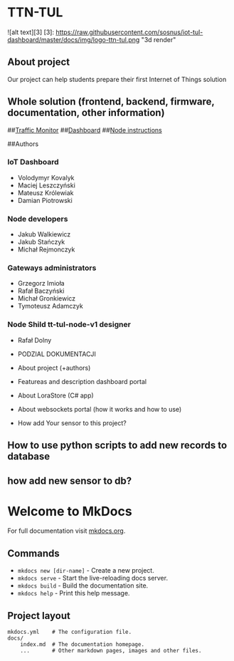 ﻿# TTN-TUL <Name>
![alt text][3]
[3]: https://raw.githubusercontent.com/sosnus/iot-tul-dashboard/master/docs/img/logo-ttn-tul.png "3d render"
## About project
Our project can help students prepare their first Internet of Things solution



## Whole solution (frontend, backend, firmware, documentation, other information)


##[Traffic Monitor](https://lora-websocket.azurewebsites.net/)
##[Dashboard](https://sosnus.github.io/iot-tul/Charts.html)
##[Node instructions](./Node/manual.md)
<!-- ## Node instructions
## Dashboard
## Traffic Monitor
Lorem ipsum dolor sit amet. -->

<!-- [Click me](http://www.google.com){: .btn}
<button name="button">Click me</button> -->
<!-- <button name="button" onclick="https://sosnus.github.io/iot-tul/Charts.html">Go to Dashboard</button>
<button name="button" onclick="http://www.google.com">Click me</button> -->
##Authors

### IoT Dashboard
* Volodymyr Kovalyk
* Maciej Leszczyński
* Mateusz Królewiak
* Damian Piotrowski

### Node developers
* Jakub Walkiewicz
* Jakub Stańczyk
* Michał Rejmonczyk

### Gateways administrators
* Grzegorz Imioła
* Rafał Baczyński
* Michał Gronkiewicz
* Tymoteusz Adamczyk

### Node Shild tt-tul-node-v1 designer
* Rafał Dolny




* PODZIAL DOKUMENTACJI
* About project (+authors)
* Featureas and description dashboard portal
* About LoraStore (C# app)
* About websockets portal (how it works and how to use)
* How add Your sensor to this project?

## How to use python scripts to add new records to database

## how add new sensor to db?


# Welcome to MkDocs

For full documentation visit [mkdocs.org](https://mkdocs.org).

## Commands

* `mkdocs new [dir-name]` - Create a new project.
* `mkdocs serve` - Start the live-reloading docs server.
* `mkdocs build` - Build the documentation site.
* `mkdocs help` - Print this help message.

## Project layout

    mkdocs.yml    # The configuration file.
    docs/
        index.md  # The documentation homepage.
        ...       # Other markdown pages, images and other files.
